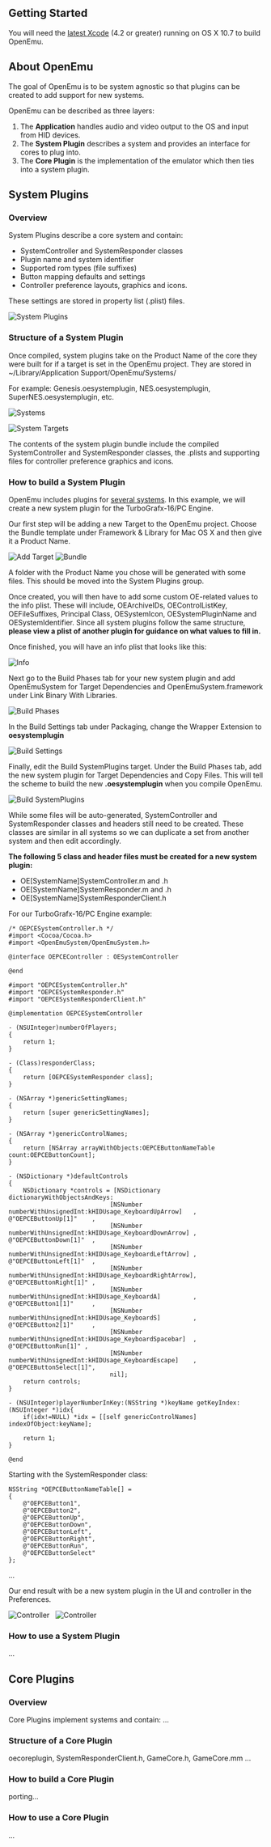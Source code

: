## Getting Started
You will need the [latest Xcode](https://developer.apple.com/xcode/) (4.2 or greater) running on OS X 10.7 to build OpenEmu.

## About OpenEmu
The goal of OpenEmu is to be system agnostic so that plugins can be created to add support for new systems.

OpenEmu can be described as three layers:

1. The **Application** handles audio and video output to the OS and input from HID devices. 
2. The **System Plugin** describes a system and provides an interface for cores to plug into.
3. The **Core Plugin** is the implementation of the emulator which then ties into a system plugin.

## System Plugins

### Overview
System Plugins describe a core system and contain:

* SystemController and SystemResponder classes
* Plugin name and system identifier
* Supported rom types (file suffixes)
* Button mapping defaults and settings
* Controller preference layouts, graphics and icons.

These settings are stored in property list (.plist) files.

![System Plugins](http://i.imgur.com/vISr5.png)

### Structure of a System Plugin
Once compiled, system plugins take on the Product Name of the core they were built for if a target is set in the OpenEmu project. They are stored in ~/Library/Application Support/OpenEmu/Systems/

For example: Genesis.oesystemplugin, NES.oesystemplugin, SuperNES.oesystemplugin, etc.

![Systems](http://i.imgur.com/Pwehv.png)

![System Targets](http://i.imgur.com/VvVx9.png)

The contents of the system plugin bundle include the compiled SystemController and SystemResponder classes, the .plists and supporting files for controller preference graphics and icons.

### How to build a System Plugin
OpenEmu includes plugins for [several systems](https://github.com/OpenEmu/OpenEmu/wiki/Emulators). In this example, we will create a new system plugin for the TurboGrafx-16/PC Engine.

Our first step will be adding a new Target to the OpenEmu project. Choose the Bundle template under Framework & Library for Mac OS X and then give it a Product Name.

![Add Target](http://i.imgur.com/MZDnp.png) ![Bundle](http://i.imgur.com/DIhbR.png)

A folder with the Product Name you chose will be generated with some files. This should be moved into the System Plugins group.

Once created, you will then have to add some custom OE-related values to the info plist. These will include, OEArchiveIDs, OEControlListKey, OEFileSuffixes, Principal Class, OESystemIcon, OESystemPluginName and OESystemIdentifier. Since all system plugins follow the same structure, **please view a plist of another plugin for guidance on what values to fill in.**

Once finished, you will have an info plist that looks like this:

![Info](http://i.imgur.com/6q0fe.png)

Next go to the Build Phases tab for your new system plugin and add OpenEmuSystem for Target Dependencies and OpenEmuSystem.framework under Link Binary With Libraries.

![Build Phases](http://i.imgur.com/FV0iI.png)

In the Build Settings tab under Packaging, change the Wrapper Extension to **oesystemplugin**

![Build Settings](http://i.imgur.com/ZZwJn.png)

Finally, edit the Build SystemPlugins target. Under the Build Phases tab, add the new system plugin for Target Dependencies and Copy Files. This will tell the scheme to build the new **.oesystemplugin** when you compile OpenEmu.

![Build SystemPlugins](http://i.imgur.com/HqnWO.png)

While some files will be auto-generated, SystemController and SystemResponder classes and headers still need to be created.
These classes are similar in all systems so we can duplicate a set from another system and then edit accordingly.

**The following 5 class and header files must be created for a new system plugin:**

* OE[SystemName]SystemController.m and .h
* OE[SystemName]SystemResponder.m and .h
* OE[SystemName]SystemResponderClient.h

For our TurboGrafx-16/PC Engine example:

    /* OEPCESystemController.h */
    #import <Cocoa/Cocoa.h>
    #import <OpenEmuSystem/OpenEmuSystem.h>

    @interface OEPCEController : OESystemController

    @end

	#import "OEPCESystemController.h"
	#import "OEPCESystemResponder.h"
	#import "OEPCESystemResponderClient.h"

	@implementation OEPCESystemController

	- (NSUInteger)numberOfPlayers;
	{
    	return 1;
	}

	- (Class)responderClass;
	{
    	return [OEPCESystemResponder class];
	}

	- (NSArray *)genericSettingNames;
	{
    	return [super genericSettingNames];
	}

	- (NSArray *)genericControlNames;
	{
    	return [NSArray arrayWithObjects:OEPCEButtonNameTable count:OEPCEButtonCount];
	}

	- (NSDictionary *)defaultControls
	{
    	NSDictionary *controls = [NSDictionary dictionaryWithObjectsAndKeys:
                              	[NSNumber numberWithUnsignedInt:kHIDUsage_KeyboardUpArrow]   , @"OEPCEButtonUp[1]"    ,
                              	[NSNumber numberWithUnsignedInt:kHIDUsage_KeyboardDownArrow] , @"OEPCEButtonDown[1]"  ,
                              	[NSNumber numberWithUnsignedInt:kHIDUsage_KeyboardLeftArrow] , @"OEPCEButtonLeft[1]"  ,
                              	[NSNumber numberWithUnsignedInt:kHIDUsage_KeyboardRightArrow], @"OEPCEButtonRight[1]" ,
                              	[NSNumber numberWithUnsignedInt:kHIDUsage_KeyboardA]         , @"OEPCEButton1[1]"     ,
                              	[NSNumber numberWithUnsignedInt:kHIDUsage_KeyboardS]         , @"OEPCEButton2[1]"     ,
                              	[NSNumber numberWithUnsignedInt:kHIDUsage_KeyboardSpacebar]  , @"OEPCEButtonRun[1]" ,
                              	[NSNumber numberWithUnsignedInt:kHIDUsage_KeyboardEscape]    , @"OEPCEButtonSelect[1]",
                              	nil];
		return controls;
	}

	- (NSUInteger)playerNumberInKey:(NSString *)keyName getKeyIndex:(NSUInteger *)idx{
		if(idx!=NULL) *idx = [[self genericControlNames] indexOfObject:keyName];
	
		return 1;
	}

	@end

Starting with the SystemResponder class:

    NSString *OEPCEButtonNameTable[] =
    {
        @"OEPCEButton1",
        @"OEPCEButton2",
        @"OEPCEButtonUp",
        @"OEPCEButtonDown",
        @"OEPCEButtonLeft",
        @"OEPCEButtonRight",
        @"OEPCEButtonRun",
        @"OEPCEButtonSelect"
    };

...

Our end result with be a new system plugin in the UI and controller in the Preferences.

![Controller](http://i.imgur.com/XPTUS.png) &nbsp; ![Controller](http://i.imgur.com/nseV4.png)

### How to use a System Plugin
...


## Core Plugins

### Overview
Core Plugins implement systems and contain:
...

### Structure of a Core Plugin
oecoreplugin, SystemResponderClient.h, GameCore.h, GameCore.mm ...

### How to build a Core Plugin
porting...

### How to use a Core Plugin
...